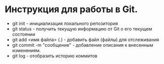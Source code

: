 # Инструкция для работы в Git.

* git init - инициализация локального репозитория
* git status - получить текущую информацию от Git о его текущем состоянии 
* git add <имя файла> (.) - добавить файл (файлы) для отслеживания 
* git commit -m "сообщение" - добавление описания к внесенным изменениям.
* git log - отобразить историю коммитов